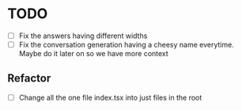 # TODO

- [ ] Fix the answers having different widths
- [ ] Fix the conversation generation having a cheesy name everytime. Maybe do it later on so we have more context

## Refactor

- [ ] Change all the one file index.tsx into just files in the root
